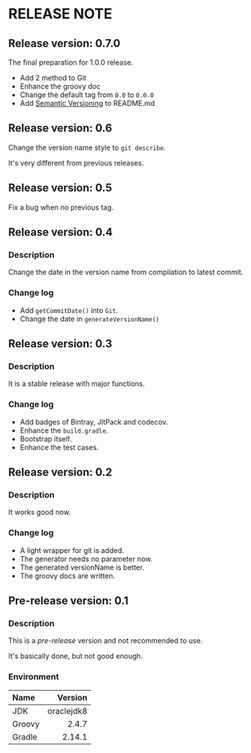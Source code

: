 RELEASE NOTE
============

Release version: 0.7.0
------------------------

The final preparation for 1.0.0 release.

- Add 2 method to Git
- Enhance the groovy doc
- Change the default tag from `0.0` to `0.0.0`
- Add [Semantic Versioning](http://semver.org/) to README.md

Release version: 0.6
------------------------

Change the version name style to `git describe`.

It's very different from previous releases.

Release version: 0.5
------------------------

Fix a bug when no previous tag.

Release version: 0.4
------------------------

### Description

Change the date in the version name from compilation to latest commit.

### Change log

- Add `getCommitDate()` into `Git`.
- Change the date in `generateVersionName()`

Release version: 0.3
------------------------

### Description

It is a stable release with major functions.

### Change log

- Add badges of Bintray, JitPack and codecov.
- Enhance the `build.gradle`.
- Bootstrap itself.
- Enhance the test cases.

Release version: 0.2
------------------------

### Description

It works good now.

### Change log

- A light wrapper for git is added.
- The generator needs no parameter now.
- The generated versionName is better.
- The groovy docs are written.

Pre-release version: 0.1
------------------------

### Description

This is a *pre-release* version and not recommended to use.

It's basically done, but not good enough.

### Environment

| Name   | Version    |
| :---   | ------:    |
| JDK    | oraclejdk8 |
| Groovy | 2.4.7      |
| Gradle | 2.14.1     |
